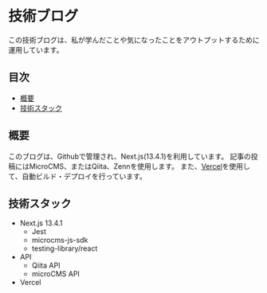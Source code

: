 # 技術ブログ
この技術ブログは、私が学んだことや気になったことをアウトプットするために運用しています。

## 目次

- [概要](#概要)
- [技術スタック](#技術スタック)

## 概要
このブログは、Githubで管理され、Next.js(13.4.1)を利用しています。
記事の投稿にはMicroCMS、またはQiita、Zennを使用します。
また、[Vercel](https://vercel.com/)を使用して、自動ビルド・デプロイを行っています。

## 技術スタック
- Next.js 13.4.1
  - Jest
  - microcms-js-sdk
  - testing-library/react
- API 
  - Qiita API
  - microCMS API
- Vercel
